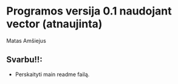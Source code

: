 # Programos versija 0.1 naudojant vector (atnaujinta)
Matas Amšiejus

## Svarbu!!:
* Perskaityti main readme failą.

